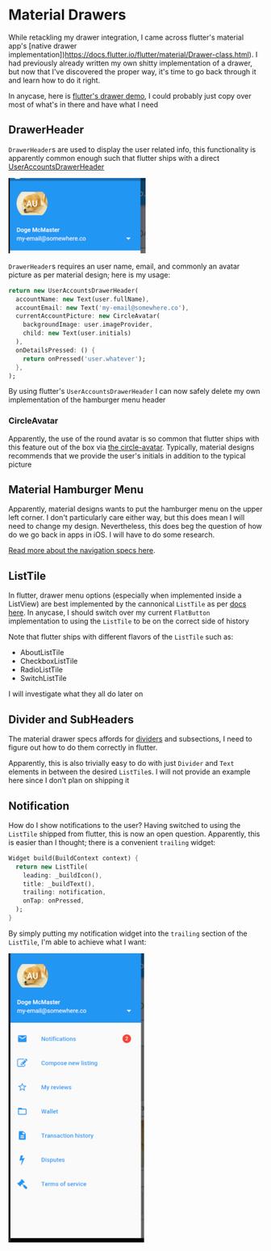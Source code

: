 # Material Drawers

While retackling my drawer integration, I came across flutter's material app's [native drawer implementation])https://docs.flutter.io/flutter/material/Drawer-class.html). I had previously already written my own shitty implementation of a drawer, but now that I've discovered the proper way, it's time to go back through it and learn how to do it right.

In anycase, here is [flutter's drawer demo](https://github.com/flutter/flutter/blob/master/examples/flutter_gallery/lib/demo/material/drawer_demo.dart), I could probably just copy over most of what's in there and have what I need

## DrawerHeader

`DrawerHeader`s are used to display the user related info, this functionality is apparently common enough such that flutter ships with a direct [UserAccountsDrawerHeader](https://docs.flutter.io/flutter/material/UserAccountsDrawerHeader-class.html)

![](./assets/ch13/drawer-header.png)

`DrawerHeader`s requires an user name, email, and commonly an avatar picture as per material design; here is my usage:

```dart
return new UserAccountsDrawerHeader(
  accountName: new Text(user.fullName),
  accountEmail: new Text('my-email@somewhere.co'),
  currentAccountPicture: new CircleAvatar(
    backgroundImage: user.imageProvider,
    child: new Text(user.initials)
  ),
  onDetailsPressed: () {
    return onPressed('user.whatever');
  },
);
```

By using flutter's `UserAccountsDrawerHeader` I can now safely delete my own implementation of the hamburger menu header

### CircleAvatar

Apparently, the use of the round avatar is so common that flutter ships with this feature out of the box via [the circle-avatar](https://docs.flutter.io/flutter/material/CircleAvatar-class.html). Typically, material designs recommends that we provide the user's initials in addition to the typical picture

## Material Hamburger Menu

Apparently, material designs wants to put the hamburger menu on the upper left corner. I don't particularly care either way, but this does mean I will need to change my design. Nevertheless, this does beg the question of how do we go back in apps in iOS. I will have to do some research.

[Read more about the navigation specs here](https://material.io/guidelines/patterns/navigation-drawer.html#navigation-drawer-specs).

## ListTile

In flutter, drawer menu options (especially when implemented inside a ListView) are best implemented by the cannonical `ListTile` as per [docs here](https://docs.flutter.io/flutter/material/ListTile-class.html). In anycase, I should switch over my current `FlatButton` implementation to using the `ListTile` to be on the correct side of history

Note that flutter ships with different flavors of the `ListTile` such as:

- AboutListTile
- CheckboxListTile
- RadioListTile
- SwitchListTile

I will investigate what they all do later on

## Divider and SubHeaders

The material drawer specs affords for [dividers](https://docs.flutter.io/flutter/material/Divider-class.html) and subsections, I need to figure out how to do them correctly in flutter.

Apparently, this is also trivially easy to do with just `Divider` and `Text` elements in between the desired `ListTile`s. I will not provide an example here since I don't plan on shipping it

## Notification

How do I show notifications to the user? Having switched to using the `ListTile` shipped from flutter, this is now an open question. Apparently, this is easier than I thought; there is a convenient `trailing` widget:

```dart
Widget build(BuildContext context) {
  return new ListTile(
    leading: _buildIcon(),
    title: _buildText(),
    trailing: notification,
    onTap: onPressed,
  );
}
```
By simply putting my notification widget into the `trailing` section of the `ListTile`, I'm able to achieve what I want:

![](./assets/ch13/drawer-trailing.png)